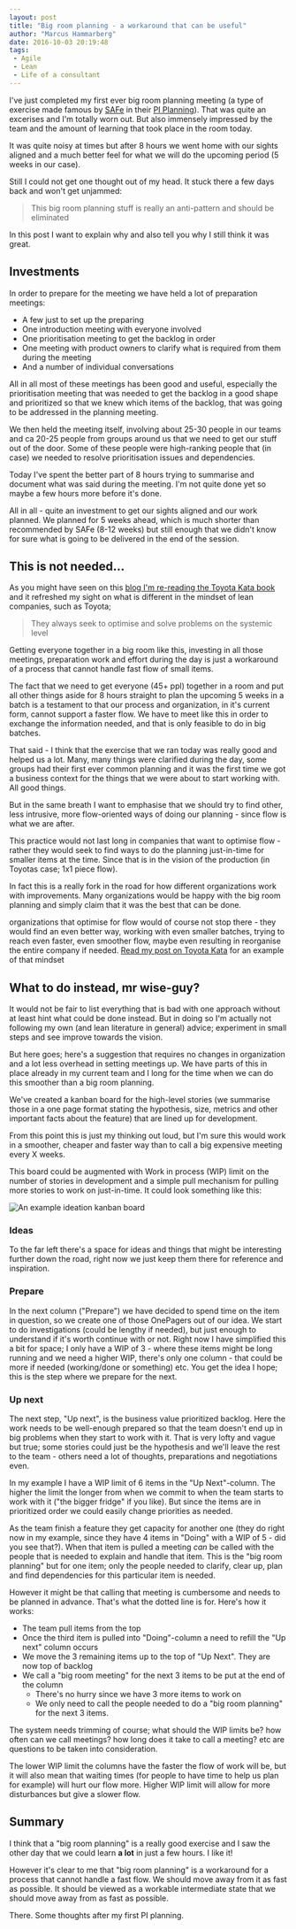 ```yaml
---
layout: post
title: "Big room planning - a workaround that can be useful"
author: "Marcus Hammarberg"
date: 2016-10-03 20:19:48
tags:
 - Agile
 - Lean
 - Life of a consultant
---
```


I've just completed my first ever big room planning meeting (a type of exercise made famous by [SAFe](http://scaledagileframework.com) in their [PI Planning](http://scaledagileframework.com/pi-planning/)). That was quite an excerises and I'm totally worn out. But also immensely impressed by the team and the amount of learning that took place in the room today.

It was quite noisy at times but after 8 hours we went home with our sights aligned and a much better feel for what we will do the upcoming period (5 weeks in our case).

Still I could not get one thought out of my head. It stuck there a few days back and won't get unjammed:

> This big room planning stuff is really an anti-pattern and should be eliminated

In this post I want to explain why and also tell you why I still think it was great.

<!-- excerpt-end -->

## Investments

In order to prepare for the meeting we have held a lot of preparation meetings:

* A few just to set up the preparing
* One introduction meeting with everyone involved
* One prioritisation meeting to get the backlog in order
* One meeting with product owners to clarify what is required from them during the meeting
* And a number of individual conversations

All in all most of these meetings has been good and useful, especially the prioritisation meeting that was needed to get the backlog in a good shape and prioritized so that we knew which items of the backlog, that was going to be addressed in the planning meeting.

We then held the meeting itself, involving about 25-30 people in our teams and ca 20-25 people from groups around us that we need to get our stuff out of the door. Some of these people were high-ranking people that (in case) we needed to resolve prioritisation issues and dependencies.

Today I've spent the better part of 8 hours trying to summarise and document what was said during the meeting. I'm not quite done yet so maybe a few hours more before it's done.

All in all - quite an investment to get our sights aligned and our work planned. We planned for 5 weeks ahead, which is much shorter than recommended by SAFe (8-12 weeks) but still enough that we didn't know for sure what is going to be delivered in the end of the session.

## This is not needed…

As you might have seen on this [blog I'm re-reading the Toyota Kata book](https://www.marcusoft.net/2016/09/that-will-not-work-here-and-toyota-kata-mindset.html) and it refreshed my sight on what is different in the mindset of lean companies, such as Toyota;

> They always seek to optimise and solve problems on the systemic level

Getting everyone together in a big room like this, investing in all those meetings, preparation work and effort during the day is just a workaround of a process that cannot handle fast flow of small items.

The fact that we need to get everyone (45+ ppl) together in a room and put all other things aside for 8 hours straight to plan the upcoming 5 weeks in a batch is a testament to that our process and organization, in it's current form, cannot support a faster flow. We have to meet like this in order to exchange the information needed, and that is only feasible to do in big batches.

That said - I think that the exercise that we ran today was really good and helped us a lot. Many, many things were clarified during the day, some groups had their first ever common planning and it was the first time we got a business context for the things that we were about to start working with. All good things.

But in the same breath I want to emphasise that we should try to find other, less intrusive, more flow-oriented ways of doing our planning - since flow is what we are after.

This practice would not last long in companies that want to optimise flow - rather they would seek to find ways to do the planning just-in-time for smaller items at the time. Since that is in the vision of the production (in Toyotas case; 1x1 piece flow).

In fact this is a really fork in the road for how different organizations work with improvements. Many organizations would be happy with the big room planning and simply claim that it was the best that can be done.

organizations that optimise for flow would of course not stop there - they would find an even better way, working with even smaller batches, trying to reach even faster, even smoother flow, maybe even resulting in reorganise the entire company if needed. [Read my post on Toyota Kata](https://www.marcusoft.net/2016/09/that-will-not-work-here-and-toyota-kata-mindset.html) for an example of that mindset

## What to do instead, mr wise-guy?

It would not be fair to list everything that is bad with one approach without at least hint what could be done instead. But in doing so I'm actually not following my own (and lean literature in general) advice; experiment in small steps and see improve towards the vision.

But here goes; here's a suggestion that requires no changes in organization and a lot less overhead in setting meetings up. We have parts of this in place already in my current team and I long for the time when we can do this smoother than a big room planning.

We've created a kanban board for the high-level stories (we summarise those in a one page format stating the hypothesis, size, metrics and other important facts about the feature) that are lined up for development.

From this point this is just my thinking out loud, but I'm sure this would work in a smoother, cheaper and faster way than to call a big expensive meeting every X weeks.

This board could be augmented with Work in process (WIP) limit on the number of stories in development and a simple pull mechanism for pulling more stories to work on just-in-time. It could look something like  this:

![An example ideation kanban board](/img/ideation_kanban_board.png)

### Ideas

To the far left there's a space for ideas and things that might be interesting further down the road, right now we just keep them there for reference and inspiration.

### Prepare

In the next column ("Prepare") we have decided to spend time on the item in question, so we create one of those OnePagers out of our idea. We start to do investigations (could be lengthy if needed), but just enough to understand if it's worth continue with or not. Right now I have simplified this a bit for space; I only have a WIP of 3 - where these items might be long running and we need a higher WIP, there's only one column - that could be more if needed (working/done or something) etc. You get the idea I hope; this is the step where we prepare for the next.

### Up next

The next step, "Up next", is the business value prioritized backlog. Here the work needs to be well-enough prepared so that the team doesn't end up in big problems when they start to work with it. That is very lofty and vague but true; some stories could just be the hypothesis and we'll leave the rest to the team - others need a lot of thoughts, preparations and negotiations even.

In my example I have a WIP limit of 6 items in the "Up Next"-column. The higher the limit the longer from when we commit to when the team starts to work with it ("the bigger fridge" if you like). But since the items are in prioritized order we could easily change priorities as needed.

As the team finish a feature they get capacity for another one (they do right now in my example, since they have 4 items in "Doing" with a WIP of 5 - did you see that?). When that item is pulled a meeting *can* be called with the people that is needed to explain and handle that item. This is the "big room planning" but for one item; only the people needed to clarify, clear up, plan and find dependencies for this particular item is needed.

However it might be that calling that meeting is cumbersome and needs to be planned in advance. That's what the dotted line is for. Here's how it works:

*  The team pull items from the top
* Once the third item is pulled into "Doing"-column a need to refill the "Up next" column occurs
* We move the 3 remaining items up to the top of "Up Next". They are now top of backlog
* We call a "big room meeting" for the next 3 items to be put at the end of the column
  * There's no hurry since we have 3 more items to work on
  * We only need to call the people needed to do a "big room planning" for the next 3 items.

The system needs trimming of course; what should the WIP limits be? how often can we call meetings? how long does it take to call a meeting? etc are questions to be taken into consideration.

The lower WIP limit the columns have the faster the flow of work will be, but it will also mean that waiting times (for people to have time to help us plan for example) will hurt our flow more. Higher WIP limit will allow for more disturbances but give a slower flow.

## Summary

I think that a "big room planning" is a really good exercise and I saw the other day that we could learn **a lot** in just a few hours. I like it!

However it's clear to me that "big room planning" is a workaround for a process that cannot handle a fast flow. We should move away from it as fast as possible. It should be viewed as a workable intermediate state that we should move away from as fast as possible.

There. Some thoughts after my first PI planning.
